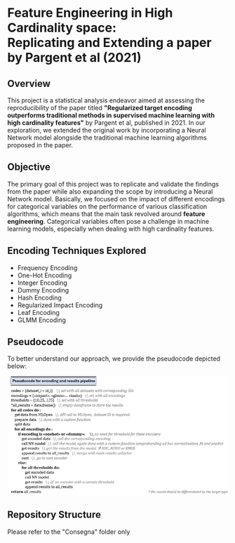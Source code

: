 # Feature Engineering in High Cardinality space: <br> Replicating and Extending a paper by Pargent et al (2021)

## Overview
This project is a statistical analysis endeavor aimed at assessing the reproducibility of the paper titled **"Regularized target encoding outperforms traditional methods in supervised machine learning with high cardinality features"** by Pargent et al, published in 2021. In our exploration, we extended the original work by incorporating a Neural Network model alongside the traditional machine learning algorithms proposed in the paper.

## Objective
The primary goal of this project was to replicate and validate the findings from the paper while also expanding the scope by introducing a Neural Network model. Basically, we focused on the impact of different encodings for categorical variables on the performance of various classification algorithms, which means that the main task revolved around **feature engineering**. Categorical variables often pose a challenge in machine learning models, especially when dealing with high cardinality features. 

## Encoding Techniques Explored
- Frequency Encoding
- One-Hot Encoding
- Integer Encoding
- Dummy Encoding
- Hash Encoding
- Regularized Impact Encoding
- Leaf Encoding
- GLMM Encoding

## Pseudocode 
To better understand our approach, we provide the pseudocode depicted below:

![Pseudocode](pseudocode_pipeline.png)

## Repository Structure
Please refer to the "Consegna" folder only 

